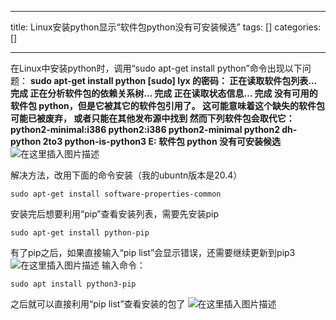 
--- 
title:  Linux安装python显示“软件包python没有可安装候选” 
tags: []
categories: [] 

---
在Linux中安装python时，调用“sudo apt-get install python”命令出现以下问题： **sudo apt-get install python [sudo] lyx 的密码： 正在读取软件包列表… 完成 正在分析软件包的依赖关系树… 完成 正在读取状态信息… 完成 没有可用的软件包 python，但是它被其它的软件包引用了。 这可能意味着这个缺失的软件包可能已被废弃， 或者只能在其他发布源中找到 然而下列软件包会取代它： python2-minimal:i386 python2:i386 python2-minimal python2 dh-python 2to3 python-is-python3 E: 软件包 python 没有可安装候选** <img src="https://img-blog.csdnimg.cn/ab70cd29d62a436da5c3acf158169c3f.png" alt="在这里插入图片描述">

解决方法，改用下面的命令安装（我的ubuntn版本是20.4）

```
sudo apt-get install software-properties-common

```

安装完后想要利用“pip”查看安装列表，需要先安装pip

```
sudo apt-get install python-pip

```

有了pip之后，如果直接输入“pip list”会显示错误，还需要继续更新到pip3 <img src="https://img-blog.csdnimg.cn/efd18d34b8c940a7b6c45938d9de0d51.png" alt="在这里插入图片描述"> 输入命令：

```
sudo apt install python3-pip

```

之后就可以直接利用“pip list”查看安装的包了 <img src="https://img-blog.csdnimg.cn/363bded7b4334ff0b191b02d6088b88b.png" alt="在这里插入图片描述">

